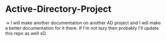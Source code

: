 # Active-Directory-Project

-> I will make another documentation on another AD project and I will make a better documentation for it there. If I'm not lazy then probably I'll update this repo as well xD.

